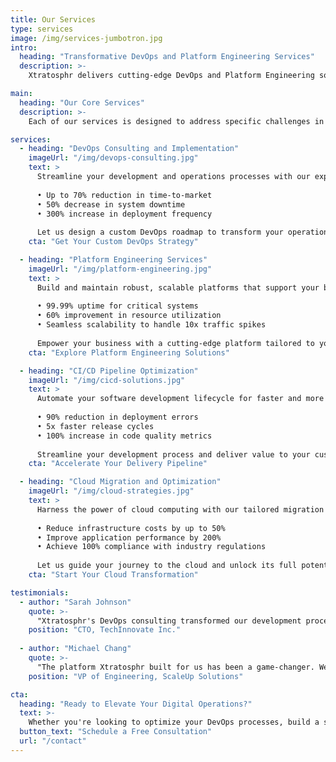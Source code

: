 ```yaml
---
title: Our Services
type: services
image: /img/services-jumbotron.jpg
intro:
  heading: "Transformative DevOps and Platform Engineering Services"
  description: >-
    Xtratosphr delivers cutting-edge DevOps and Platform Engineering solutions tailored to optimize your operations and accelerate your business growth. Our proven expertise has helped companies reduce deployment times by up to 75% and cut infrastructure costs by 40%. Partner with us to revolutionize your digital capabilities and stay ahead in today's competitive landscape.

main:
  heading: "Our Core Services"
  description: >-
    Each of our services is designed to address specific challenges in the modern digital ecosystem. We don't just offer solutions; we deliver measurable results that impact your bottom line.

services:
  - heading: "DevOps Consulting and Implementation"
    imageUrl: "/img/devops-consulting.jpg"
    text: >
      Streamline your development and operations processes with our expert guidance and implementation strategies. Our DevOps solutions have helped clients achieve:
      
      • Up to 70% reduction in time-to-market
      • 50% decrease in system downtime
      • 300% increase in deployment frequency
      
      Let us design a custom DevOps roadmap to transform your operations.
    cta: "Get Your Custom DevOps Strategy"

  - heading: "Platform Engineering Services"
    imageUrl: "/img/platform-engineering.jpg"
    text: >
      Build and maintain robust, scalable platforms that support your business growth. Our platform engineering solutions deliver:
      
      • 99.99% uptime for critical systems
      • 60% improvement in resource utilization
      • Seamless scalability to handle 10x traffic spikes
      
      Empower your business with a cutting-edge platform tailored to your needs.
    cta: "Explore Platform Engineering Solutions"

  - heading: "CI/CD Pipeline Optimization"
    imageUrl: "/img/cicd-solutions.jpg"
    text: >
      Automate your software development lifecycle for faster and more reliable releases. Our CI/CD solutions have enabled clients to achieve:
      
      • 90% reduction in deployment errors
      • 5x faster release cycles
      • 100% increase in code quality metrics
      
      Streamline your development process and deliver value to your customers faster.
    cta: "Accelerate Your Delivery Pipeline"

  - heading: "Cloud Migration and Optimization"
    imageUrl: "/img/cloud-strategies.jpg"
    text: >
      Harness the power of cloud computing with our tailored migration and optimization services. We've helped businesses:
      
      • Reduce infrastructure costs by up to 50%
      • Improve application performance by 200%
      • Achieve 100% compliance with industry regulations
      
      Let us guide your journey to the cloud and unlock its full potential.
    cta: "Start Your Cloud Transformation"

testimonials:
  - author: "Sarah Johnson"
    quote: >-
      "Xtratosphr's DevOps consulting transformed our development process. We've cut our release cycle from months to weeks, and our team collaboration has never been better."
    position: "CTO, TechInnovate Inc."
  
  - author: "Michael Chang"
    quote: >-
      "The platform Xtratosphr built for us has been a game-changer. We can now handle peak traffic with ease, and our operational costs have decreased significantly."
    position: "VP of Engineering, ScaleUp Solutions"

cta:
  heading: "Ready to Elevate Your Digital Operations?"
  text: >-
    Whether you're looking to optimize your DevOps processes, build a scalable platform, or accelerate your cloud journey, we're here to help. Our team of experts is ready to create a tailored solution that drives real results for your business.
  button_text: "Schedule a Free Consultation"
  url: "/contact"
---
```


